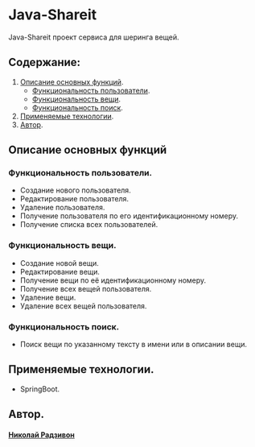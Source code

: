 # Java-Shareit

Java-Shareit проект сервиса для шеринга вещей.

## Содержание:

1. [Описание основных функций](#функциональность-пользователи).
    * [Функциональность пользователи](#функциональность-пользователи).
    * [Функциональность вещи](#функциональность-вещи).
    * [Функциональность поиск](#функциональность-поиск).
2. [Применяемые технологии](#применяемые-технологии).
3. [Автор](#автор).

## Описание основных функций

### Функциональность пользователи.

* Создание нового пользователя.
* Редактирование пользователя.
* Удаление пользователя.
* Получение пользователя по его идентификационному номеру.
* Получение списка всех пользователей.

### Функциональность вещи.

* Создание новой вещи.
* Редактирование вещи.
* Получение вещи по её идентификационному номеру.
* Получение всех вещей пользователя.
* Удаление вещи.
* Удаление всех вещей пользователя.

### Функциональность поиск.

* Поиск вещи по указанному тексту в имени или в описании вещи.

## Применяемые технологии.

- SpringBoot.

## Автор.

#### [Николай Радзивон](https://github.com/Cra5h23)